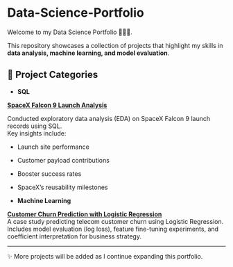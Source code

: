 # Data-Science-Portfolio

Welcome to my Data Science Portfolio 👩🏻‍💻.

This repository showcases a collection of projects that highlight my skills in **data analysis, machine learning, and model evaluation**.

## 📂 Project Categories  

- **SQL**

[**SpaceX Falcon 9 Launch Analysis**](SQL/SpaceX_EDA_SQLquery.ipynb)

   Conducted exploratory data analysis (EDA) on SpaceX Falcon 9 launch records using SQL.  
   Key insights include:
   - Launch site performance  
   - Customer payload contributions  
   - Booster success rates  
   - SpaceX’s reusability milestones  


- **Machine Learning**  

[**Customer Churn Prediction with Logistic Regression**](machine-learning/customer-churn-logistic-regression/Customer%20Churn%20Prediction.ipynb)  
    A case study predicting telecom customer churn using Logistic Regression. Includes model evaluation (log loss), feature fine-tuning experiments, and coefficient interpretation for business strategy.  

---

✨ More projects will be added as I continue expanding this portfolio.  
